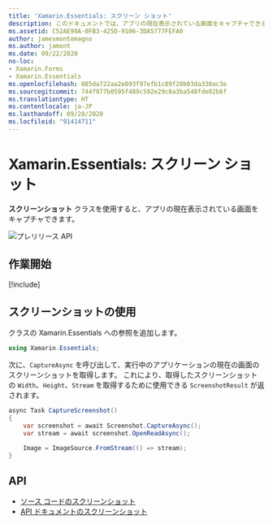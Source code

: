 ```yaml
---
title: 'Xamarin.Essentials: スクリーン ショット'
description: このドキュメントでは、アプリの現在表示されている画面をキャプチャできる Xamarin.Essentials のスクリーンショット クラスについて説明します。
ms.assetid: C52AE99A-0FB3-425D-9106-3DA5777FEFA0
author: jamesmontemagno
ms.author: jamont
ms.date: 09/22/2020
no-loc:
- Xamarin.Forms
- Xamarin.Essentials
ms.openlocfilehash: 085da722aa2e893f97efb1c89f20b03da330ac3e
ms.sourcegitcommit: 744f977b0595f489c592e29c8a3ba548fde02b6f
ms.translationtype: HT
ms.contentlocale: ja-JP
ms.lasthandoff: 09/28/2020
ms.locfileid: "91414711"
---
```

# <a name="no-locxamarinessentials-screenshot"></a>Xamarin.Essentials: スクリーン ショット

**スクリーンショット** クラスを使用すると、アプリの現在表示されている画面をキャプチャできます。

![プレリリース API](~/media/shared/preview.png)


## <a name="get-started"></a>作業開始

[!include[](~/essentials/includes/get-started.md)]

## <a name="using-screenshot"></a>スクリーンショットの使用

クラスの Xamarin.Essentials への参照を追加します。

```csharp
using Xamarin.Essentials;
```

次に、`CaptureAsync` を呼び出して、実行中のアプリケーションの現在の画面のスクリーンショットを取得します。 これにより、取得したスクリーンショットの `Width`、`Height`、`Stream` を取得するために使用できる `ScreenshotResult` が返されます。


```csharp
async Task CaptureScreenshot()
{
    var screenshot = await Screenshot.CaptureAsync();
    var stream = await screenshot.OpenReadAsync();

    Image = ImageSource.FromStream(() => stream);
}
```


## <a name="api"></a>API

- [ソース コードのスクリーンショット](https://github.com/xamarin/Essentials/tree/main/Xamarin.Essentials/Screenshot)
- [API ドキュメントのスクリーンショット](xref:Xamarin.Essentials.Screenshot)
